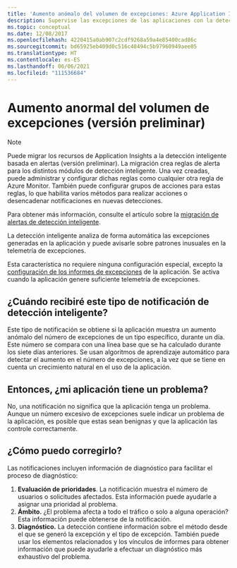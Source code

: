 ```yaml
---
title: 'Aumento anómalo del volumen de excepciones: Azure Application Insights'
description: Supervise las excepciones de las aplicaciones con la detección inteligente en Azure Application Insights para detectar patrones poco habituales del volumen de excepciones.
ms.topic: conceptual
ms.date: 12/08/2017
ms.openlocfilehash: 4220415a0ab907c2cdf9268a59a4e85400cad86c
ms.sourcegitcommit: bd65925eb409d0c516c48494c5b97960949aee05
ms.translationtype: HT
ms.contentlocale: es-ES
ms.lasthandoff: 06/06/2021
ms.locfileid: "111536684"
---
```

# <a name="abnormal-rise-in-exception-volume-preview"></a>Aumento anormal del volumen de excepciones (versión preliminar)

>[!NOTE]
>Puede migrar los recursos de Application Insights a la detección inteligente basada en alertas (versión preliminar). La migración crea reglas de alerta para los distintos módulos de detección inteligente. Una vez creadas, puede administrar y configurar dichas reglas como cualquier otra regla de Azure Monitor. También puede configurar grupos de acciones para estas reglas, lo que habilita varios métodos para realizar acciones o desencadenar notificaciones en nuevas detecciones.
>
> Para obtener más información, consulte el artículo sobre la [migración de alertas de detección inteligente](../alerts/alerts-smart-detections-migration.md).

La detección inteligente analiza de forma automática las excepciones generadas en la aplicación y puede avisarle sobre patrones inusuales en la telemetría de excepciones.

Esta característica no requiere ninguna configuración especial, excepto la [configuración de los informes de excepciones](./asp-net-exceptions.md#set-up-exception-reporting) de la aplicación. Se activa cuando la aplicación genere suficiente telemetría de excepciones.

## <a name="when-would-i-get-this-type-of-smart-detection-notification"></a>¿Cuándo recibiré este tipo de notificación de detección inteligente?
Este tipo de notificación se obtiene si la aplicación muestra un aumento anómalo del número de excepciones de un tipo específico, durante un día. Este número se compara con una línea base que se ha calculado durante los siete días anteriores.
Se usan algoritmos de aprendizaje automático para detectar el aumento en el número de excepciones, a la vez que se tiene en cuenta un crecimiento natural en el uso de la aplicación.

## <a name="does-my-app-definitely-have-a-problem"></a>Entonces, ¿mi aplicación tiene un problema?
No, una notificación no significa que la aplicación tenga un problema. Aunque un número excesivo de excepciones suele indicar un problema de la aplicación, es posible que estas sean benignas y que la aplicación las controle correctamente.

## <a name="how-do-i-fix-it"></a>¿Cómo puedo corregirlo?
Las notificaciones incluyen información de diagnóstico para facilitar el proceso de diagnóstico:
1. **Evaluación de prioridades**. La notificación muestra el número de usuarios o solicitudes afectados. Esta información puede ayudarle a asignar una prioridad al problema.
2. **Ámbito.** ¿El problema afecta a todo el tráfico o solo a alguna operación? Esta información puede obtenerse de la notificación.
3. **Diagnóstico.** La detección contiene información sobre el método desde el que se generó la excepción y el tipo de excepción. También puede usar los elementos relacionados y los vínculos de informes para obtener información que puede ayudarle a efectuar un diagnóstico más exhaustivo del problema.
